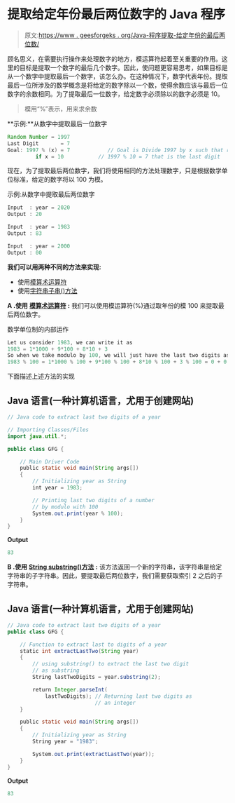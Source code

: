 # 提取给定年份最后两位数字的 Java 程序

> 原文:[https://www . geesforgeks . org/Java-程序提取-给定年份的最后两位数/](https://www.geeksforgeeks.org/java-program-to-extract-last-two-digits-of-a-given-year/)

顾名思义，在需要执行操作来处理数字的地方，模运算符起着至关重要的作用。这里的目标是提取一个数字的最后几个数字。因此，使问题更容易思考，如果目标是从一个数字中提取最后一个数字，该怎么办。在这种情况下，数字代表年份。提取最后一位所涉及的数学概念是将给定的数字除以一个数，使得余数应该与最后一位数字的余数相同。为了提取最后一位数字，给定数字必须除以的数字必须是 10。

> 模用“%”表示，用来求余数

**示例:**从数字中提取最后一位数字

```java
Random Number = 1997
Last Digit       = 7
Goal: 1997 % (x) = 7            // Goal is Divide 1997 by x such that remainder is 7
         if x = 10           // 1997 % 10 = 7 that is the last digit    

```

现在，为了提取最后两位数字，我们将使用相同的方法处理数字，只是根据数学单位标准，给定的数字将以 100 为模。

示例:从数字中提取最后两位数字

```java
Input  : year = 2020
Output : 20

Input  : year = 1983
Output : 83

Input  : year = 2000
Output : 00

```

**我们可以用两种不同的方法来实现:**

*   使用[模算术运算符](https://www.geeksforgeeks.org/operators-in-java/#Arithmetic%20Operators)
*   使用[字符串子串()方法](https://www.geeksforgeeks.org/substring-in-java/)

**A .使用** [**模算术运算符**](https://www.geeksforgeeks.org/operators-in-java/#Arithmetic%20Operators) **:** 我们可以使用模运算符(%)通过取年份的模 100 来提取最后两位数字。

数学单位制的内部运作

```java
Let us consider 1983, we can write it as 
1983 = 1*1000 + 9*100 + 8*10 + 3
So when we take modulo by 100, we will just have the last two digits as remainder.
1983 % 100 = 1*1000 % 100 + 9*100 % 100 + 8*10 % 100 + 3 % 100 = 0 + 0 + 8*10 + 3 = 83
```

下面描述上述方法的实现

## Java 语言(一种计算机语言，尤用于创建网站)

```java
// Java code to extract last two digits of a year

// Importing Classes/Files
import java.util.*;

public class GFG {

    // Main Driver Code
    public static void main(String args[])
    {
        // Initializing year as String
        int year = 1983;

        // Printing last two digits of a number
        // by modulo with 100
        System.out.print(year % 100);
    }
}
```

**Output**

```java
83
```

**B .使用** [**String substring()方法**](https://www.geeksforgeeks.org/substring-in-java/) **:** 该方法返回一个新的字符串，该字符串是给定字符串的子字符串。因此，要提取最后两位数字，我们需要获取索引 2 之后的子字符串。

## Java 语言(一种计算机语言，尤用于创建网站)

```java
// Java code to extract last two digits of a year
public class GFG {

    // Function to extract last to digits of a year
    static int extractLastTwo(String year)
    {
        // using substring() to extract the last two digit
        // as substring
        String lastTwoDigits = year.substring(2);

        return Integer.parseInt(
            lastTwoDigits); // Returning last two digits as
                            // an integer
    }

    public static void main(String args[])
    {
        // Initializing year as String
        String year = "1983";

        System.out.print(extractLastTwo(year));
    }
}
```

**Output**

```java
83
```